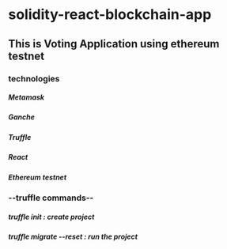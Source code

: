 # solidity-react-blockchain-app
## This is Voting Application using ethereum testnet
### technologies 
##### Metamask
##### Ganche
##### Truffle
##### React
##### Ethereum testnet

### --truffle commands--
##### truffle init : create project
##### truffle migrate --reset : run the project

